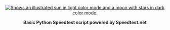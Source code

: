 <!--
        .__         _____.__  __             
  _____ |__| ______/ ____|___/  |_ ______    
 /     \|  |/  ___\   __\|  \   __/  ___/    
|  Y Y  |  |\___ \ |  |  |  ||  | \___ \     
|__|_|  |__/____  >|__|  |__||__|/____  > /\ 
      \/        \/                    \/  \/
www.thmisfits.ml
-->

<p align="center">
<a href="https://themisfits.ml" target="_blank">
<picture>
  <source media="(prefers-color-scheme: dark)" srcset="https://user-images.githubusercontent.com/80414685/193137040-e0e48dd7-df3b-4693-a0f9-2a9001fd7de5.svg">
  <source media="(prefers-color-scheme: light)" srcset="https://user-images.githubusercontent.com/80414685/193137054-6951f861-e7f9-499f-a7d5-bf0321e721f0.svg">
  <img alt="Shows an illustrated sun in light color mode and a moon with stars in dark color mode." src="https://user-images.githubusercontent.com/80414685/193137054-6951f861-e7f9-499f-a7d5-bf0321e721f0.svg">
</picture>
</a>
</p>
<p align="center"><b>Basic Python Speedtest script powered by Speedtest.net</b></p>
